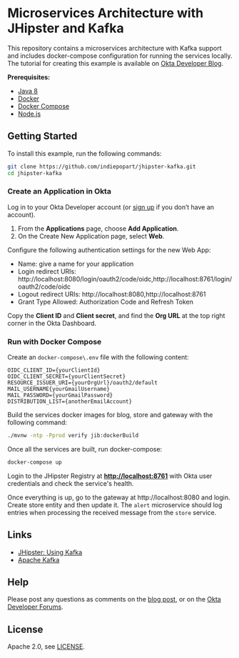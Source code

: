 # Microservices Architecture with JHipster and Kafka

This repository contains a microservices architecture with Kafka support and includes docker-compose configuration for running the services locally. The tutorial for creating this example is available on [Okta Developer Blog]().

**Prerequisites:**
- [Java 8](https://adoptopenjdk.net/)
- [Docker](https://docs.docker.com/install)
- [Docker Compose](https://docs.docker.com/compose/install)
- [Node.js](https://nodejs.org/en/)


## Getting Started

To install this example, run the following commands:
```bash
git clone https://github.com/indiepopart/jhipster-kafka.git
cd jhipster-kafka
```

### Create an Application in Okta

Log in to your Okta Developer account (or [sign up](https://developer.okta.com/signup/) if you don’t have an account).

1. From the **Applications** page, choose **Add Application**.
2. On the Create New Application page, select **Web**.


Configure the following authentication settings for the new Web App:
- Name: give a name for your application
- Login redirect URIs: http://localhost:8080/login/oauth2/code/oidc,http://localhost:8761/login/oauth2/code/oidc
- Logout redirect URIs:
http://localhost:8080,http://localhost:8761
- Grant Type Allowed: Authorization Code and Refresh Token

Copy the **Client ID** and **Client secret**, and find the **Org URL** at the top right corner in the Okta Dashboard.


### Run with Docker Compose

Create an `docker-compose\.env` file with the following content:

```
OIDC_CLIENT_ID={yourClientId}
OIDC_CLIENT_SECRET={yourClientSecret}
RESOURCE_ISSUER_URI={yourOrgUrl}/oauth2/default
MAIL_USERNAME{yourGmailUsername}
MAIL_PASSWORD={yourGmailPassword}
DISTRIBUTION_LIST={anotherEmailAccount}
```

Build the services docker images for blog, store and gateway with the following command:

```bash
./mvnw -ntp -Pprod verify jib:dockerBuild
```

Once all the services are built, run docker-compose:
```bash
docker-compose up
```

Login to the JHipster Registry at [**http://localhost:8761**](http://localhost:8761) with Okta user credentials and check the service's health.

Once everything is up, go to the gateway at http://localhost:8080 and login. Create store entity and then update it. The `alert` microservice should log entries when processing the received message from the `store` service.

## Links

- [JHipster: Using Kafka](https://www.jhipster.tech/using-kafka/)
- [Apache Kafka](https://kafka.apache.org/intro)


## Help

Please post any questions as comments on the [blog post](), or on the [Okta Developer Forums](https://devforum.okta.com/).

## License

Apache 2.0, see [LICENSE](LICENSE).
